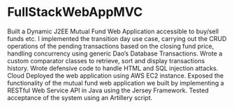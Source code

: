 # FullStackWebAppMVC
Built a Dynamic J2EE Mutual Fund Web Application accessible to buy/sell funds etc. I implemented the transition day use case, carrying out the CRUD operations of the pending transactions based on the closing fund price, handling concurrency using generic Dao’s Database Transactions. Wrote a custom comparator classes to retrieve, sort and display transactions history. Wrote defensive code to handle HTML and SQL injection attacks. Cloud Deployed the web application using AWS EC2 instance.
Exposed the functionality of the mutual fund web application we built by implementing a RESTful Web Service API in Java using the Jersey Framework. Tested acceptance of the system using an Artillery script.
